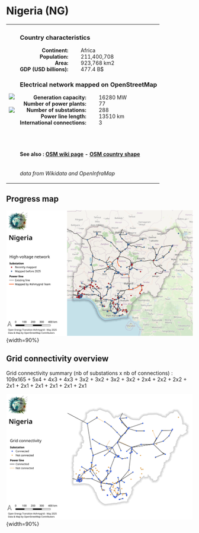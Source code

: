 # Nigeria (NG)

<table width="90%">
<tr>
<td>
<img src="http://commons.wikimedia.org/wiki/Special:FilePath/Flag%20of%20Nigeria.svg" width="250">
<br><br>
<img src="http://commons.wikimedia.org/wiki/Special:FilePath/Nigeria%20%28orthographic%20projection%29.svg" width="250"></td>
<td>
<h3>Country characteristics</h3>
<div style="display: inline-block;text-align:right;margin-right:30px;font-weight: bold;">
Continent:<br>Population:<br>Area:<br>GDP (USD billions):
</div>
<div style="display: inline-block;">
Africa<br>211,400,708<br>923,768 km2<br>477.4 B$
</div>
<h3>Electrical network mapped on OpenStreetMap</h3>
<div style="display: inline-block;text-align:right;margin-right:30px;font-weight: bold;">Generation capacity:<br>
Number of power plants:<br>
Number of substations:<br>
Power line length:<br>
International connections:<br>
</div>
<div style="display: inline-block;">16280 MW<br>
77<br>
288<br>
13510 km<br>
3<br>
</div>

<br><br><h4>See also :
<a href="https://wiki.openstreetmap.org/wiki/Power_networks/Nigeria" target="_blank">OSM wiki page</a> -
<a href="https://openstreetmap.org/relation/192787" target="_blank">OSM country shape</a>
</h4>

<br><i>data from Wikidata and OpenInfraMap</i>
</td>
</tr>
</table>


## Progress map

![Map](../images/maps_countries/NG/high-voltage-network.png){width=90%}



## Grid connectivity overview

Grid connectivity summary (nb of substations x nb of connections) :<br>109x165 + 5x4 + 4x3 + 4x3 + 3x2 + 3x2 + 3x2 + 3x2 + 2x4 + 2x2 + 2x2 + 2x1 + 2x1 + 2x1 + 2x1 + 2x1 + 2x1

![Map](../images/maps_countries/NG/grid-connectivity.png){width=90%}

